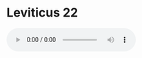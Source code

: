 # Leviticus 22

<audio controls>
  <source src="https://openbible.com/audio/hays/BSB_03_Lev_022_H.mp3" type="audio/mp3" />
  <a href="https://openbible.com/audio/hays/BSB_03_Lev_022_H.mp3" download="https://openbible.com/audio/hays/BSB_03_Lev_022_H.mp3">Download MP3 audio</a>.
</audio>

<!--@include: @/bible/translations/bsb/03_lev/verses/022.md-->